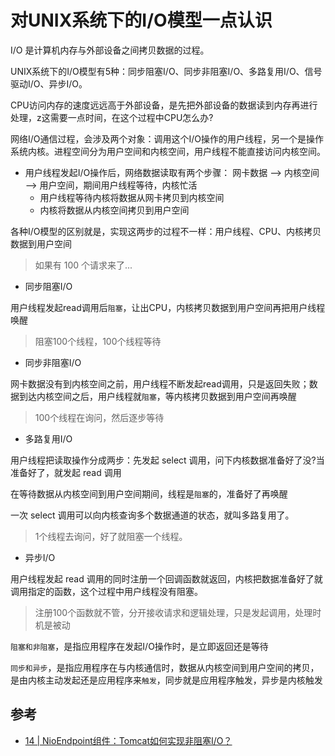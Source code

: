 # 对UNIX系统下的I/O模型一点认识

I/O 是计算机内存与外部设备之间拷贝数据的过程。

UNIX系统下的I/O模型有5种：同步阻塞I/O、同步非阻塞I/O、多路复用I/O、信号驱动I/O、异步I/O。

CPU访问内存的速度远远高于外部设备，是先把外部设备的数据读到内存再进行处理，z这需要一点时间，在这个过程中CPU怎么办?

网络I/O通信过程，会涉及两个对象：调用这个I/O操作的用户线程，另一个是操作系统内核。进程空间分为用户空间和内核空间，用户线程不能直接访问内核空间。

- 用户线程发起I/O操作后，网络数据读取有两个步骤： 网卡数据 --> 内核空间 --> 用户空间，期间用户线程等待，内核忙活
  - 用户线程等待内核将数据从网卡拷贝到内核空间
  - 内核将数据从内核空间拷贝到用户空间

各种I/O模型的区别就是，实现这两步的过程不一样：用户线程、CPU、内核拷贝数据到用户空间

> 如果有 100 个请求来了...

- 同步阻塞I/O
  
用户线程发起read调用后`阻塞`，让出CPU，内核拷贝数据到用户空间再把用户线程唤醒

> 阻塞100个线程，100个线程等待

- 同步非阻塞I/O

网卡数据没有到内核空间之前，用户线程不断发起read调用，只是返回失败；数据到达内核空间之后，用户线程就`阻塞`，等内核拷贝数据到用户空间再唤醒

> 100个线程在询问，然后逐步等待

- 多路复用I/O

用户线程把读取操作分成两步：先发起 select 调用，问下内核数据准备好了没?当准备好了，就发起 read 调用

在等待数据从内核空间到用户空间期间，线程是`阻塞`的，准备好了再唤醒

一次 select 调用可以向内核查询多个数据通道的状态，就叫多路复用了。

> 1个线程去询问，好了就阻塞一个线程。

- 异步I/O

用户线程发起 read 调用的同时注册一个回调函数就返回，内核把数据准备好了就调用指定的函数，这个过程中用户线程没有阻塞。

> 注册100个函数就不管，分开接收请求和逻辑处理，只是发起调用，处理时机是被动


`阻塞和非阻塞`，是指应用程序在发起I/O操作时，是立即返回还是等待

`同步和异步`，是指应用程序在与内核通信时，数据从内核空间到用户空间的拷贝，是由内核主动发起还是应用程序来`触发`，同步就是应用程序触发，异步是内核触发




##  参考
- [14 | NioEndpoint组件：Tomcat如何实现非阻塞I/O？](https://time.geekbang.org/column/article/100307)